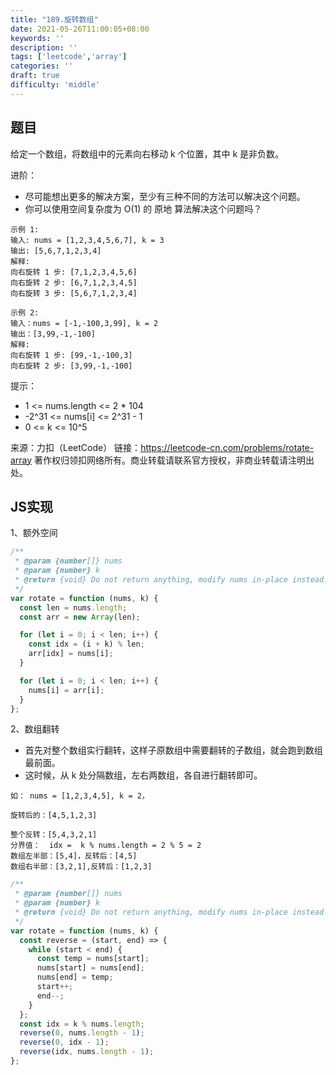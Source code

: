 ```yaml
---
title: "189.旋转数组"
date: 2021-05-26T11:00:05+08:00
keywords: ''
description: ''
tags: ['leetcode','array']
categories: ''
draft: true
difficulty: 'middle'
---
```


## 题目

给定一个数组，将数组中的元素向右移动 k 个位置，其中 k 是非负数。

进阶：

- 尽可能想出更多的解决方案，至少有三种不同的方法可以解决这个问题。
- 你可以使用空间复杂度为 O(1) 的 原地 算法解决这个问题吗？
 
```
示例 1:
输入: nums = [1,2,3,4,5,6,7], k = 3
输出: [5,6,7,1,2,3,4]
解释:
向右旋转 1 步: [7,1,2,3,4,5,6]
向右旋转 2 步: [6,7,1,2,3,4,5]
向右旋转 3 步: [5,6,7,1,2,3,4]

示例 2:
输入：nums = [-1,-100,3,99], k = 2
输出：[3,99,-1,-100]
解释: 
向右旋转 1 步: [99,-1,-100,3]
向右旋转 2 步: [3,99,-1,-100]
```

提示：

- 1 <= nums.length <= 2 * 104
- -2^31 <= nums[i] <= 2^31 - 1
- 0 <= k <= 10^5

来源：力扣（LeetCode）
链接：https://leetcode-cn.com/problems/rotate-array
著作权归领扣网络所有。商业转载请联系官方授权，非商业转载请注明出处。

## JS实现

1、额外空间

```javascript
/**
 * @param {number[]} nums
 * @param {number} k
 * @return {void} Do not return anything, modify nums in-place instead.
 */
var rotate = function (nums, k) {
  const len = nums.length;
  const arr = new Array(len);

  for (let i = 0; i < len; i++) {
    const idx = (i + k) % len;
    arr[idx] = nums[i];
  }

  for (let i = 0; i < len; i++) {
    nums[i] = arr[i];
  }
};
```

2、数组翻转

- 首先对整个数组实行翻转，这样子原数组中需要翻转的子数组，就会跑到数组最前面。
- 这时候，从 k 处分隔数组，左右两数组，各自进行翻转即可。

```
如： nums = [1,2,3,4,5], k = 2，

旋转后的：[4,5,1,2,3]

整个反转：[5,4,3,2,1]
分界值：  idx =  k % nums.length = 2 % 5 = 2
数组左半部：[5,4]，反转后：[4,5]
数组右半部：[3,2,1],反转后：[1,2,3]
```

```javascript
/**
 * @param {number[]} nums
 * @param {number} k
 * @return {void} Do not return anything, modify nums in-place instead.
 */
var rotate = function (nums, k) {
  const reverse = (start, end) => {
    while (start < end) {
      const temp = nums[start];
      nums[start] = nums[end];
      nums[end] = temp;
      start++;
      end--;
    }
  };
  const idx = k % nums.length;
  reverse(0, nums.length - 1);
  reverse(0, idx - 1);
  reverse(idx, nums.length - 1);
};
```
